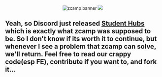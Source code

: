 <p align="center">
  <img src="https://i.imgur.com/nwJZGcu.png" alt="zcamp banner" />
  <img src="https://media.giphy.com/media/Bh45DNX3kz5Re/giphy.gif" />
</p>

## Yeah, so Discord just released [Student Hubs](https://discord.com/student-hubs) which is exactly what zcamp was supposed to be. So I don't know if its worth it to continue, but whenever I see a problem that zcamp can solve, we'll return. Feel free to read our crappy code(esp FE), contribute if you want to, and fork it...




